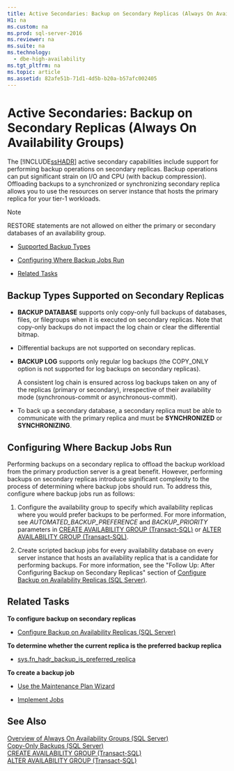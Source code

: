 ```yaml
---
title: Active Secondaries: Backup on Secondary Replicas (Always On Availability Groups)
H1: na
ms.custom: na
ms.prod: sql-server-2016
ms.reviewer: na
ms.suite: na
ms.technology: 
  - dbe-high-availability
ms.tgt_pltfrm: na
ms.topic: article
ms.assetid: 82afe51b-71d1-4d5b-b20a-b57afc002405
---
```

# Active Secondaries: Backup on Secondary Replicas (Always On Availability Groups)
  The [!INCLUDE[ssHADR](../../Token/Other/ssHADR_md.md)] active secondary capabilities include support for performing backup operations on secondary replicas. Backup operations can put significant strain on I\/O and CPU \(with backup compression\). Offloading backups to a synchronized or synchronizing secondary replica allows you to use the resources on server instance that hosts the primary replica for your tier\-1 workloads.  
  
> [!NOTE]  
>  RESTORE statements are not allowed on either the primary or secondary databases of an availability group.  
  
-   [Supported Backup Types](#SupportedBuTypes)  
  
-   [Configuring Where Backup Jobs Run](#WhereBuJobsRun)  
  
-   [Related Tasks](#RelatedTasks)  
  
##  <a name="SupportedBuTypes"></a> Backup Types Supported on Secondary Replicas  
  
-   **BACKUP DATABASE** supports only copy\-only full backups of databases, files, or filegroups when it is executed on secondary replicas. Note that copy\-only backups do not impact the log chain or clear the differential bitmap.  
  
-   Differential backups are not supported on secondary replicas.  
  
-   **BACKUP LOG** supports only regular log backups \(the COPY\_ONLY option is not supported for log backups on secondary replicas\).  
  
     A consistent log chain is ensured across log backups taken on any of the replicas \(primary or secondary\), irrespective of their availability mode \(synchronous\-commit or asynchronous\-commit\).  
  
-   To back up a secondary database, a secondary replica must be able to communicate with the primary replica and must be **SYNCHRONIZED** or **SYNCHRONIZING**.  
  
##  <a name="WhereBuJobsRun"></a> Configuring Where Backup Jobs Run  
 Performing backups on a secondary replica to offload the backup workload from the primary production server is a great benefit. However, performing backups on secondary replicas introduce significant complexity to the process of determining where backup jobs should run. To address this, configure where backup jobs run as follows:  
  
1.  Configure the availability group to specify which availability replicas where you would prefer backups to be performed. For more information, see *AUTOMATED\_BACKUP\_PREFERENCE* and *BACKUP\_PRIORITY* parameters in [CREATE AVAILABILITY GROUP &#40;Transact-SQL&#41;](../Topic/CREATE%20AVAILABILITY%20GROUP%20\(Transact-SQL\).md) or [ALTER AVAILABILITY GROUP &#40;Transact-SQL&#41;](../Topic/ALTER%20AVAILABILITY%20GROUP%20\(Transact-SQL\).md).  
  
2.  Create scripted backup jobs for every availability database on every server instance that hosts an availability replica that is a candidate for performing backups. For more information, see the "Follow Up: After Configuring Backup on Secondary Replicas" section of [Configure Backup on Availability Replicas &#40;SQL Server&#41;](../../Topics/TopicNameNotContainA/Configure-Backup-on-Availability-Replicas--SQL-Server-.md).  
  
##  <a name="RelatedTasks"></a> Related Tasks  
 **To configure backup on secondary replicas**  
  
-   [Configure Backup on Availability Replicas &#40;SQL Server&#41;](../../Topics/TopicNameNotContainA/Configure-Backup-on-Availability-Replicas--SQL-Server-.md)  
  
 **To determine whether the current replica is the preferred backup replica**  
  
-   [sys.fn\_hadr\_backup\_is\_preferred\_replica](../Topic/sys.fn_hadr_backup_is_preferred_replica%20%20\(Transact-SQL\).md)  
  
 **To create a backup job**  
  
-   [Use the Maintenance Plan Wizard](../../Topics/TopicNameNotContainA/Use-the-Maintenance-Plan-Wizard.md)  
  
-   [Implement Jobs](../Topic/Implement%20Jobs.md)  
  
## See Also  
 [Overview of Always On Availability Groups &#40;SQL Server&#41;](../../Topics/TopicNameNotContainA/Overview-of-Always-On-Availability-Groups--SQL-Server-.md)   
 [Copy-Only Backups &#40;SQL Server&#41;](../../Topics/TopicNameNotContainA/Copy-Only-Backups--SQL-Server-.md)   
 [CREATE AVAILABILITY GROUP &#40;Transact-SQL&#41;](../Topic/CREATE%20AVAILABILITY%20GROUP%20\(Transact-SQL\).md)   
 [ALTER AVAILABILITY GROUP &#40;Transact-SQL&#41;](../Topic/ALTER%20AVAILABILITY%20GROUP%20\(Transact-SQL\).md)  
  
  
